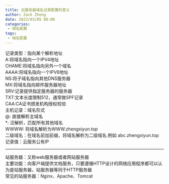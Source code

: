 ```yaml
---
title: 云服务器域名记录配置的意义
author: Zack Zheng
date: 2023/03/05 00:00
categories:
 - 域名配置
tags:
 - 域名配置
---
```



记录类型：指向某个解析地址    
A:将域名指向一个IPV4地址   
CHAME:将域名指向另外一个域名   
AAAA:将域名指向一个IPV6地址   
NS:将子域名指向其他DNS服务器   
MX:将域名指向邮件服务器地址   
SRV:记录提供指定服务器的服务器   
TXT:文本长度限制512，通常做SPF记录   
CAA:CA证书颁发机构授权校验    
主机记录：域名形式   
@: 直接解析主域名    
*: 泛解析，匹配所有其他域名    
WWWW: 将域名解析为WWW.zhengxiyun.top   
二级域名：在域名前加前缀，将域名解析为二级域名.例如 abc.zhengxiyun.top
记录值：云服务公有IP



--------------

站服务器：又称web服务器或者网站服务器   
主要功能：向客户端提供文档服务，只要遵循HTTP设计的网络应用程序都可以认为是站服务器，站服务器等同于HTTP服务器    
常见的站服务器：Nginx、Apache、Tomcat
